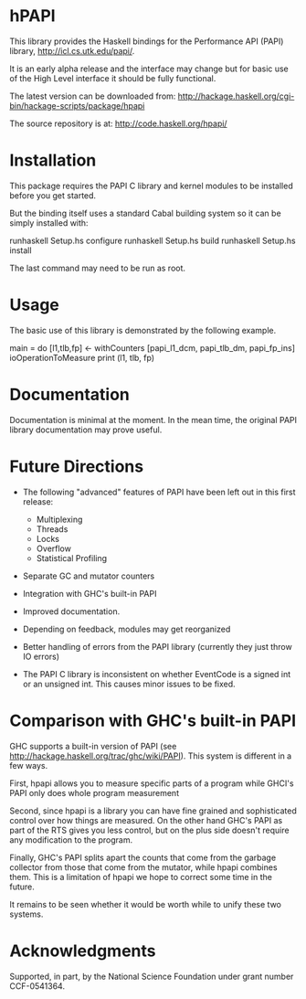 # hPAPI

This library provides the Haskell bindings for the Performance API (PAPI) library, <http://icl.cs.utk.edu/papi/>.

It is an early alpha release and the interface may change
but for basic use of the High Level interface it should be fully functional.

The latest version can be downloaded from:
  http://hackage.haskell.org/cgi-bin/hackage-scripts/package/hpapi

The source repository is at:
  http://code.haskell.org/hpapi/


Installation
============
This package requires the PAPI C library and kernel modules
to be installed before you get started.

But the binding itself uses a standard Cabal building system
so it can be simply installed with:

  runhaskell Setup.hs configure
  runhaskell Setup.hs build
  runhaskell Setup.hs install

The last command may need to be run as root.

Usage
=====
The basic use of this library is demonstrated by the following example.

  main = do
    [l1,tlb,fp] <- withCounters [papi_l1_dcm, papi_tlb_dm, papi_fp_ins]
                     ioOperationToMeasure
    print (l1, tlb, fp)

Documentation
=============
Documentation is minimal at the moment.  In the mean time,
the original PAPI library documentation may prove useful.

Future Directions
=================
 - The following "advanced" features of PAPI have been left
   out in this first release:
    - Multiplexing
    - Threads
    - Locks
    - Overflow
    - Statistical Profiling

 - Separate GC and mutator counters

 - Integration with GHC's built-in PAPI

 - Improved documentation.

 - Depending on feedback, modules may get reorganized

 - Better handling of errors from the PAPI library
   (currently they just throw IO errors)

 - The PAPI C library is inconsistent on whether EventCode
   is a signed int or an unsigned int.
   This causes minor issues to be fixed.

Comparison with GHC's built-in PAPI
===================================
GHC supports a built-in version of PAPI
(see http://hackage.haskell.org/trac/ghc/wiki/PAPI).
This system is different in a few ways.

First, hpapi allows you to measure specific parts of a program
while GHCI's PAPI only does whole program measurement

Second, since hpapi is a library you can have fine grained
and sophisticated control over how things are measured.
On the other hand GHC's PAPI as part of the RTS gives you less
control, but on the plus side doesn't require any modification
to the program.

Finally, GHC's PAPI splits apart the counts that come from
the garbage collector from those that come from the mutator,
while hpapi combines them.  This is a limitation of hpapi
we hope to correct some time in the future.

It remains to be seen whether it would be worth while
to unify these two systems.

Acknowledgments
===============
Supported, in part, by the National Science Foundation
under grant number CCF-0541364.
